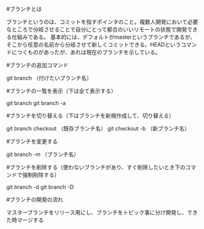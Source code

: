 #ブランチとは

ブランチというのは、コミットを指すポインタのこと。複数人開発において必要なところで分岐させることで自分にとって都合のいいリモートの状態で開発できる仕組みである。
基本的には、デフォルトがmasterというブランチであるが、そこから任意の名前から分岐させて新しくコミットできる。HEADというコマンドにつくものがあったが、あれは現在のブランチを示している。

#ブランチの追加コマンド

git branch （付けたいブランチ名）

#ブランチの一覧を表示（下は全て表示する）

git branch 
git branch -a

#ブランチを切り替える（下はブランチを新規作成して、切り替える）

git branch checkout （既存ブランチ名）
git checkout -b （新ブランチ名）

#ブランチを変更する

git branch -m （ブランチ名）

#ブランチを削除する（使わないブランチがあり、すぐ削除したいとき下のコマンドで強制削除する）

git branch -d
git branch -D

#ブランチの開発の流れ

マスターブランチをリリース用にし、ブランチをトピック事に分け開発し、できた時マージする



